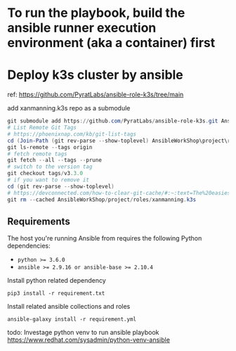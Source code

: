 # To run the playbook, build the ansible runner execution environment (aka a container) first

# Deploy k3s cluster by ansible
ref: 
https://github.com/PyratLabs/ansible-role-k3s/tree/main

add xanmanning.k3s repo as a submodule
```powershell
git submodule add https://github.com/PyratLabs/ansible-role-k3s.git AnsibleWorkShop/roles/xanmanning.k3s
# List Remote Git Tags
# https://phoenixnap.com/kb/git-list-tags
cd (Join-Path (git rev-parse --show-toplevel) AnsibleWorkShop\project\roles\xanmanning.k3s)
git ls-remote --tags origin
# fetch remote tags
git fetch --all --tags --prune
# switch to the version tag
git checkout tags/v3.3.0
# if you want to remove it
cd (git rev-parse --show-toplevel)
# https://devconnected.com/how-to-clear-git-cache/#:~:text=The%20easiest%20way%20to%20clear%20your%20Git%20cache,ignore%20all%20files%20ending%20in%20%E2%80%9C%20.conf%20%E2%80%9C
git rm --cached AnsibleWorkShop/project/roles/xanmanning.k3s
```
## Requirements
The host you're running Ansible from requires the following Python dependencies:

- `python >= 3.6.0`
- `ansible >= 2.9.16 or ansible-base >= 2.10.4`

Install python related dependency 
```
pip3 install -r requirement.txt
```

Install related ansible collections and roles
```
ansible-galaxy install -r requirement.yml
```

todo:
Investage python venv to run ansible playbook
https://www.redhat.com/sysadmin/python-venv-ansible